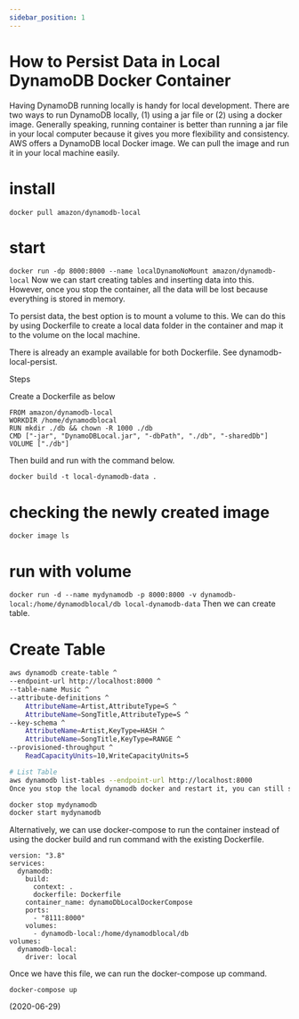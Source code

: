 ```yaml
---
sidebar_position: 1
---
```


# How to Persist Data in Local DynamoDB Docker Container

Having DynamoDB running locally is handy for local development. There are two ways to run DynamoDB locally, (1) using a jar file or (2) using a docker image. Generally speaking, running container is better than running a jar file in your local computer because it gives you more flexibility and consistency. AWS offers a DynamoDB local Docker image. We can pull the image and run it in your local machine easily.

# install

`docker pull amazon/dynamodb-local`

# start

`docker run -dp 8000:8000 --name localDynamoNoMount amazon/dynamodb-local`
Now we can start creating tables and inserting data into this. However, once you stop the container, all the data will be lost because everything is stored in memory.

To persist data, the best option is to mount a volume to this. We can do this by using Dockerfile to create a local data folder in the container and map it to the volume on the local machine.

There is already an example available for both Dockerfile. See dynamodb-local-persist.

Steps

Create a Dockerfile as below

```
FROM amazon/dynamodb-local
WORKDIR /home/dynamodblocal
RUN mkdir ./db && chown -R 1000 ./db
CMD ["-jar", "DynamoDBLocal.jar", "-dbPath", "./db", "-sharedDb"]
VOLUME ["./db"]
```

Then build and run with the command below.

`docker build -t local-dynamodb-data .`

# checking the newly created image

`docker image ls  `

# run with volume

`docker run -d --name mydynamodb -p 8000:8000 -v dynamodb-local:/home/dynamodblocal/db local-dynamodb-data`
Then we can create table.

# Create Table

```bash
aws dynamodb create-table ^
--endpoint-url http://localhost:8000 ^
--table-name Music ^
--attribute-definitions ^
    AttributeName=Artist,AttributeType=S ^
    AttributeName=SongTitle,AttributeType=S ^
--key-schema ^
    AttributeName=Artist,KeyType=HASH ^
    AttributeName=SongTitle,KeyType=RANGE ^
--provisioned-throughput ^
    ReadCapacityUnits=10,WriteCapacityUnits=5

# List Table
aws dynamodb list-tables --endpoint-url http://localhost:8000
Once you stop the local dynamodb docker and restart it, you can still see the table created persists.

docker stop mydynamodb
docker start mydynamodb
```

Alternatively, we can use docker-compose to run the container instead of using the docker build and run command with the existing Dockerfile.

```
version: "3.8"
services:
  dynamodb:
    build:
      context: .
      dockerfile: Dockerfile
    container_name: dynamoDbLocalDockerCompose
    ports:
      - "8111:8000"
    volumes:
      - dynamodb-local:/home/dynamodblocal/db
volumes:
  dynamodb-local:
    driver: local
```

Once we have this file, we can run the docker-compose up command.

`docker-compose up`

(2020-06-29)
